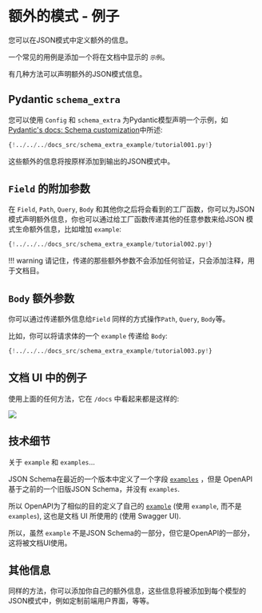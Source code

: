 # 额外的模式 - 例子

您可以在JSON模式中定义额外的信息。

一个常见的用例是添加一个将在文档中显示的 `示例`。

有几种方法可以声明额外的JSON模式信息。

## Pydantic `schema_extra`

您可以使用 `Config` 和 `schema_extra` 为Pydantic模型声明一个示例，如<a href="https://pydantic-docs.helpmanual.io/usage/schema/#schema-customization" class="external-link" target="_blank">Pydantic's docs: Schema customization</a>中所述:

```Python hl_lines="15-23"
{!../../../docs_src/schema_extra_example/tutorial001.py!}
```

这些额外的信息将按原样添加到输出的JSON模式中。

## `Field` 的附加参数

在 `Field`, `Path`, `Query`, `Body` 和其他你之后将会看到的工厂函数，你可以为JSON 模式声明额外信息，你也可以通过给工厂函数传递其他的任意参数来给JSON 模式生命额外信息，比如增加 `example`:

```Python hl_lines="4  10-13"
{!../../../docs_src/schema_extra_example/tutorial002.py!}
```

!!! warning
    请记住，传递的那些额外参数不会添加任何验证，只会添加注释，用于文档目。

## `Body` 额外参数

你可以通过传递额外信息给`Field` 同样的方式操作`Path`, `Query`, `Body`等。

比如，你可以将请求体的一个 `example` 传递给 `Body`: 

```Python hl_lines="21-26"
{!../../../docs_src/schema_extra_example/tutorial003.py!}
```

## 文档 UI 中的例子

使用上面的任何方法，它在 `/docs` 中看起来都是这样的:

<img src="/img/tutorial/body-fields/image01.png">

## 技术细节

关于 `example` 和 `examples`...

JSON Schema在最近的一个版本中定义了一个字段 <a href="https://json-schema.org/draft/2019-09/json-schema-validation.html#rfc.section.9.5" class="external-link" target="_blank">`examples`</a> ，但是 OpenAPI 基于之前的一个旧版JSON Schema，并没有 `examples`.

所以 OpenAPI为了相似的目的定义了自己的 <a href="https://github.com/OAI/OpenAPI-Specification/blob/master/versions/3.0.3.md#fixed-fields-20" class="external-link" target="_blank">`example`</a> (使用 `example`, 而不是 `examples`), 这也是文档 UI 所使用的 (使用 Swagger UI).

所以，虽然 `example` 不是JSON Schema的一部分，但它是OpenAPI的一部分，这将被文档UI使用。

## 其他信息

同样的方法，你可以添加你自己的额外信息，这些信息将被添加到每个模型的JSON模式中，例如定制前端用户界面，等等。
